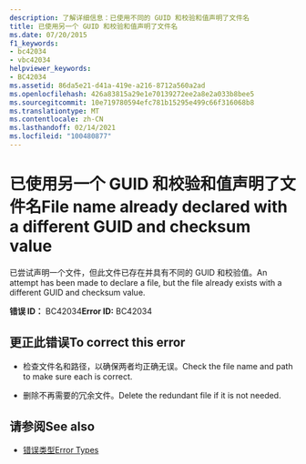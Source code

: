 ```yaml
---
description: 了解详细信息：已使用不同的 GUID 和校验和值声明了文件名
title: 已使用另一个 GUID 和校验和值声明了文件名
ms.date: 07/20/2015
f1_keywords:
- bc42034
- vbc42034
helpviewer_keywords:
- BC42034
ms.assetid: 86da5e21-d41a-419e-a216-8712a560a2ad
ms.openlocfilehash: 426a83815a29e1e70139272ee2a8e2a033b8bee5
ms.sourcegitcommit: 10e719780594efc781b15295e499c66f316068b8
ms.translationtype: MT
ms.contentlocale: zh-CN
ms.lasthandoff: 02/14/2021
ms.locfileid: "100480877"
---
```

# <a name="file-name-already-declared-with-a-different-guid-and-checksum-value"></a><span data-ttu-id="ef101-103">已使用另一个 GUID 和校验和值声明了文件名</span><span class="sxs-lookup"><span data-stu-id="ef101-103">File name already declared with a different GUID and checksum value</span></span>

<span data-ttu-id="ef101-104">已尝试声明一个文件，但此文件已存在并具有不同的 GUID 和校验值。</span><span class="sxs-lookup"><span data-stu-id="ef101-104">An attempt has been made to declare a file, but the file already exists with a different GUID and checksum value.</span></span>  
  
 <span data-ttu-id="ef101-105">**错误 ID：** BC42034</span><span class="sxs-lookup"><span data-stu-id="ef101-105">**Error ID:** BC42034</span></span>  
  
## <a name="to-correct-this-error"></a><span data-ttu-id="ef101-106">更正此错误</span><span class="sxs-lookup"><span data-stu-id="ef101-106">To correct this error</span></span>  
  
- <span data-ttu-id="ef101-107">检查文件名和路径，以确保两者均正确无误。</span><span class="sxs-lookup"><span data-stu-id="ef101-107">Check the file name and path to make sure each is correct.</span></span>  
  
- <span data-ttu-id="ef101-108">删除不再需要的冗余文件。</span><span class="sxs-lookup"><span data-stu-id="ef101-108">Delete the redundant file if it is not needed.</span></span>  
  
## <a name="see-also"></a><span data-ttu-id="ef101-109">请参阅</span><span class="sxs-lookup"><span data-stu-id="ef101-109">See also</span></span>

- [<span data-ttu-id="ef101-110">错误类型</span><span class="sxs-lookup"><span data-stu-id="ef101-110">Error Types</span></span>](../programming-guide/language-features/error-types.md)
